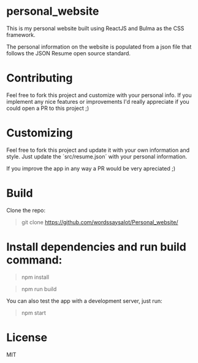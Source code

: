 # personal_website
This is my personal website built using ReactJS and Bulma as the CSS framework. 

The personal information on the website is populated from a json file that follows the JSON Resume open source standard.

# Contributing
Feel free to fork this project and customize with your personal info. If you implement any nice features or improvements I'd really appreciate if you could open a PR to this project ;)

# Customizing 
Feel free to fork this project and update it with your own information and style. Just update the ´src/resume.json´ with your personal information.

If you improve the app in any way a PR would be very apreciated ;)

# Build
Clone the repo:
> git clone https://github.com/wordssaysalot/Personal_website/


# Install dependencies and run build command:

> npm install

> npm run build

You can also test the app with a development server, just run:

> npm start

# License
MIT
